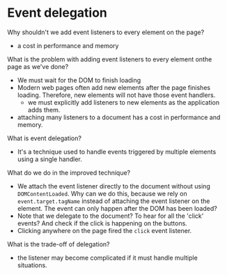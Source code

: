 # Event delegation 

Why shouldn't we add event listeners to every element on the page? 
- a cost in performance and memory

What is the problem with adding event listeners to every element onthe page as we've done? 
- We must wait for the DOM to finish loading
- Modern web pages often add new elements after the page finishes loading. Therefore, new elements will not have those event handlers. 
  - we must explicitly add listeners to new elements as the application adds them.
- attaching many listeners to a document has a cost in performance and memory.

What is event delegation? 
- It's a technique used to handle events triggered by multiple elements using a single handler.

What do we do in the improved technique?
- We attach the event listener directly to the document without using `DOMContentLoaded`. Why can we do this, because we rely on `event.target.tagName` instead of attaching the event listener on the element. The event can only happen after the DOM has been loaded?  
- Note that we delegate to the document? To hear for all the 'click' events? And check if the click is happening on the buttons. 
- Clicking anywhere on the page fired the `click` event listener. 

What is the trade-off of delegation? 
- the listener may become complicated if it must handle multiple situations.


